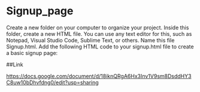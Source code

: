 # Signup_page
Create a new folder on your computer to organize your project.  Inside this folder, create a new HTML file. You can use any text editor for this, such as Notepad, Visual Studio Code, Sublime Text, or others. Name this file Signup.html.  Add the following HTML code to your signup.html file to create a basic signup page:


##Link
   
   https://docs.google.com/document/d/18iknQRgA6Hx3Inv1V9sm8DsddHY3C8uw10bDhvfdng0/edit?usp=sharing
